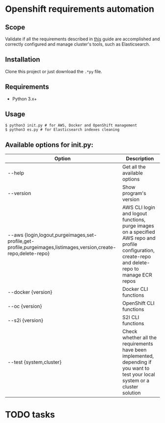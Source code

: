# Openshift requirements automation

## Scope
Validate if all the requirements described in [this](https://confluence.dedalus.eu/display/AF/OCP+-+1+-+S2I+Quick+Start#) guide are accomplished and correctly configured and manage cluster's tools, such as Elasticsearch.

## Installation

Clone this project or just download the `.*py` file.

## Requirements
- Python 3.x+

## Usage

```
$ python3 init.py # for AWS, Docker and OpenShift management
$ python3 es.py # for Elasticsearch indexes cleaning
```

## Available options for init.py:

| Option                                                                                                          | Description                                                                                                                                         |
|-----------------------------------------------------------------------------------------------------------------|-----------------------------------------------------------------------------------------------------------------------------------------------------|
| --help                                                                                                          | Get all the available options                                                                                                                       |
| --version                                                                                                       | Show program's version                                                                                                                              |
| --aws {login,logout,purgeimages,set-profile,get-profile,purgeimages,listimages,version,create-repo,delete-repo} | AWS CLI login and logout functions, purge images on a specified AWS repo and profile configuration, create-repo and delete-repo to manage ECR repos |
| --docker {version}                                                                                              | Docker CLI functions                                                                                                                                |
| --oc {version}                                                                                                  | OpenShift CLI functions                                                                                                                             |
| --s2i {version}                                                                                                 | S2I CLI functions                                                                                                                                   |
| --test {system,cluster}                         <br/>                                                           | Check whether all the requirements have been implemented, depending if you want to test your local system or a cluster solution                     |

# TODO tasks
